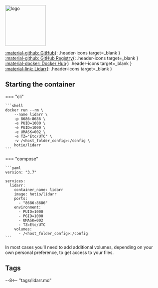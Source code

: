 <img src="https://hotio.dev/img/lidarr.png" alt="logo" height="130" width="130">

[:material-github: GitHub](https://github.com/hotio/lidarr){: .header-icons target=_blank }  
[:material-github: GitHub Registry](https://github.com/orgs/hotio/packages/container/package/lidarr){: .header-icons target=_blank }  
[:material-docker: Docker Hub](https://hub.docker.com/r/hotio/lidarr){: .header-icons target=_blank }  
[:material-link: Lidarr](https://github.com/lidarr/lidarr){: .header-icons target=_blank }  

## Starting the container

=== "cli"

    ```shell
    docker run --rm \
        --name lidarr \
        -p 8686:8686 \
        -e PUID=1000 \
        -e PGID=1000 \
        -e UMASK=002 \
        -e TZ="Etc/UTC" \
        -v /<host_folder_config>:/config \
        hotio/lidarr
    ```

=== "compose"

    ```yaml
    version: "3.7"

    services:
      lidarr:
        container_name: lidarr
        image: hotio/lidarr
        ports:
          - "8686:8686"
        environment:
          - PUID=1000
          - PGID=1000
          - UMASK=002
          - TZ=Etc/UTC
        volumes:
          - /<host_folder_config>:/config
    ```

In most cases you'll need to add additional volumes, depending on your own personal preference, to get access to your files.

## Tags

--8<-- "tags/lidarr.md"
